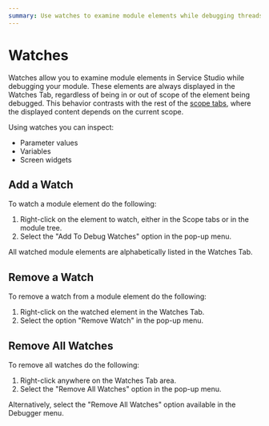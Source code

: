 ```yaml
---
summary: Use watches to examine module elements while debugging threads in your module.
---
```


# Watches

Watches allow you to examine module elements in Service Studio while debugging your module. These elements are always displayed in the Watches Tab, regardless of being in or out of scope of the element being debugged. This behavior contrasts with the rest of the [scope tabs](debugger-ui-reference.md#scope-tabs-area%3E), where the displayed content depends on the current scope.

Using watches you can inspect:

* Parameter values
* Variables
* Screen widgets

## Add a Watch

To watch a module element do the following:

1. Right-click on the element to watch, either in the Scope tabs or in the module tree.
2. Select the "Add To Debug Watches" option in the pop-up menu. 

All watched module elements are alphabetically listed in the Watches Tab.

## Remove a Watch

To remove a watch from a module element do the following:

1. Right-click on the watched element in the Watches Tab.
2. Select the option "Remove Watch" in the pop-up menu.

## Remove All Watches

To remove all watches do the following:

1. Right-click anywhere on the Watches Tab area.
2. Select the "Remove All Watches" option in the pop-up menu. 

Alternatively, select the "Remove All Watches" option available in the Debugger menu.

